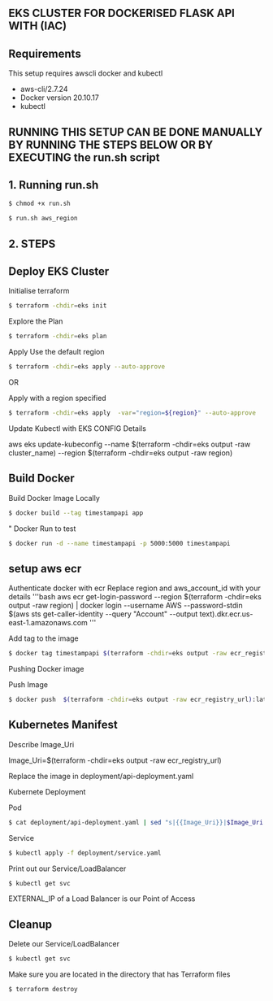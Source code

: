 ##  EKS CLUSTER FOR DOCKERISED FLASK API WITH (IAC)

## Requirements

This setup requires awscli docker and kubectl
- aws-cli/2.7.24
- Docker version 20.10.17
- kubectl 



## RUNNING THIS SETUP CAN BE DONE MANUALLY BY RUNNING THE STEPS BELOW OR BY EXECUTING the run.sh script

## 1. Running run.sh
```bash
$ chmod +x run.sh
```

```bash
$ run.sh aws_region 
```

## 2. STEPS
## Deploy EKS Cluster
Initialise terraform 
```bash
$ terraform -chdir=eks init
```

Explore the Plan

```bash
$ terraform -chdir=eks plan
```

Apply Use the default region

```bash
$ terraform -chdir=eks apply --auto-approve
```

OR

Apply with a region specified

```bash
$ terraform -chdir=eks apply  -var="region=${region}" --auto-approve
```

Update Kubectl with EKS CONFIG Details

aws eks  update-kubeconfig --name $(terraform -chdir=eks output -raw cluster_name) --region $(terraform -chdir=eks output -raw region)



## Build Docker

Build Docker Image Locally

```bash
$ docker build --tag timestampapi app
```

"
Docker Run to test

```bash
$ docker run -d --name timestampapi -p 5000:5000 timestampapi
```




## setup aws ecr

Authenticate docker with ecr
Replace region and aws_account_id with your details
'''bash
aws ecr get-login-password --region $(terraform -chdir=eks output -raw region) | docker login --username AWS --password-stdin $(aws sts get-caller-identity --query "Account" --output text).dkr.ecr.us-east-1.amazonaws.com
'''


Add tag to the image
```bash
$ docker tag timestampapi $(terraform -chdir=eks output -raw ecr_registry_url)
```
Pushing Docker image

Push Image
```bash
$ docker push  $(terraform -chdir=eks output -raw ecr_registry_url):latest
```

## Kubernetes Manifest

Describe Image_Uri

   Image_Uri=$(terraform -chdir=eks output -raw ecr_registry_url)

Replace the image in deployment/api-deployment.yaml

Kubernete Deployment

Pod
```bash
$ cat deployment/api-deployment.yaml | sed "s|{{Image_Uri}}|$Image_Uri|" | kubectl apply -f -
```

Service
```bash
$ kubectl apply -f deployment/service.yaml
```

Print out our Service/LoadBalancer

```bash
$ kubectl get svc
```

EXTERNAL_IP of a Load Balancer is our Point of Access




## Cleanup

Delete our Service/LoadBalancer
```bash
$ kubectl get svc
```
Make sure you are located in the directory that has Terraform files

```bash
$ terraform destroy
```


